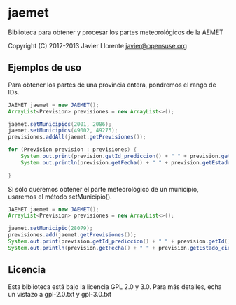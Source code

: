 jaemet
======

Biblioteca para obtener y procesar los partes meteorológicos de la AEMET

Copyright (C) 2012-2013 Javier Llorente <javier@opensuse.org>






Ejemplos de uso
---------------

Para obtener los partes de una provincia entera, pondremos el rango de IDs.
```java
JAEMET jaemet = new JAEMET();
ArrayList<Prevision> previsiones = new ArrayList<>();

jaemet.setMunicipios(2001, 2086);
jaemet.setMunicipios(49002, 49275);
previsiones.addAll(jaemet.getPrevisiones());

for (Prevision prevision : previsiones) {
	System.out.print(prevision.getId_prediccion() + " " + prevision.getId() + " " + prevision.getMunicipio() + " ");
	System.out.println(prevision.getFecha() + " " + prevision.getEstado_cielo() + " " + prevision.getT_max() + "C " + prevision.getT_min() + "C");
			
}
```

Si sólo queremos obtener el parte meteorológico de un municipio, usaremos el método setMunicipio().
```java
JAEMET jaemet = new JAEMET();
ArrayList<Prevision> previsiones = new ArrayList<>();

jaemet.setMunicipio(28079);
previsiones.add(jaemet.getPrevisiones());
System.out.print(prevision.getId_prediccion() + " " + prevision.getId() + " " + prevision.getMunicipio() + " ");
System.out.println(prevision.getFecha() + " " + prevision.getEstado_cielo() + " " + prevision.getT_max() + "C " + prevision.getT_min() + "C");

```



Licencia
--------
Esta biblioteca está bajo la licencia GPL 2.0 y 3.0. 
Para más detalles, echa un vistazo a gpl-2.0.txt y gpl-3.0.txt 


